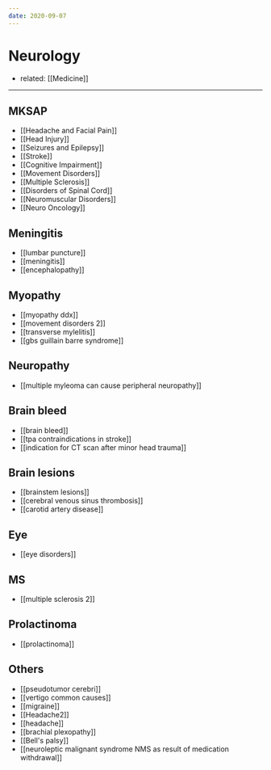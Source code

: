 ```yaml
---
date: 2020-09-07
---
```


# Neurology

- related: [[Medicine]]
---

## MKSAP

- [[Headache and Facial Pain]]
- [[Head Injury]]
- [[Seizures and Epilepsy]]
- [[Stroke]]
- [[Cognitive Impairment]]
- [[Movement Disorders]]
- [[Multiple Sclerosis]]
- [[Disorders of Spinal Cord]]
- [[Neuromuscular Disorders]]
- [[Neuro Oncology]]

## Meningitis

- [[lumbar puncture]]
- [[meningitis]]
- [[encephalopathy]]

## Myopathy

- [[myopathy ddx]]
- [[movement disorders 2]]
- [[transverse mylelitis]]
- [[gbs guillain barre syndrome]]

## Neuropathy

- [[multiple myleoma can cause peripheral neuropathy]]

## Brain bleed

- [[brain bleed]]
- [[tpa contraindications in stroke]]
- [[indication for CT scan after minor head trauma]]

## Brain lesions

- [[brainstem lesions]]
- [[cerebral venous sinus thrombosis]]
- [[carotid artery disease]]

## Eye

- [[eye disorders]]

## MS

- [[multiple sclerosis 2]]

## Prolactinoma

- [[prolactinoma]]

## Others

- [[pseudotumor cerebri]]
- [[vertigo common causes]]
- [[migraine]]
- [[Headache2]]
- [[headache]]
- [[brachial plexopathy]]
- [[Bell's palsy]]
- [[neuroleptic malignant syndrome NMS as result of medication withdrawal]]
